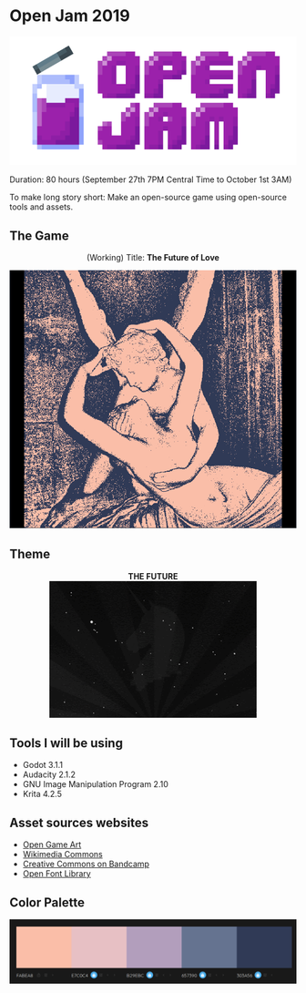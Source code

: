 # Open Jam 2019

[![OPEN JAM 2019](open-jam-logo.png)](https://itch.io/jam/open-jam-2019)

Duration: 80 hours (September 27th 7PM Central Time to October 1st 3AM)

To make long story short: Make an open-source game using open-source tools and assets.

## The Game

<p align = "center">
(Working) Title: <b>The Future of Love</b><br>
</p>

<p>
<img src="screenshots/title-image.png">
</p>

## Theme

<p align = "center">
<b>THE FUTURE</b><br>
<img src="The-Future.gif">
</p>

## Tools I will be using

* Godot 3.1.1
* Audacity 2.1.2
* GNU Image Manipulation Program 2.10
* Krita 4.2.5

## Asset sources websites

* [Open Game Art](https://opengameart.org/)
* [Wikimedia Commons](https://commons.wikimedia.org/wiki/Main_Page)
* [Creative Commons on Bandcamp](https://bandcamp.com/tag/creative-commons)
* [Open Font Library](http://openfontlibrary.org/)

## Color Palette

<p align = "center">
<img src="main-color-palette.png">
</p>
